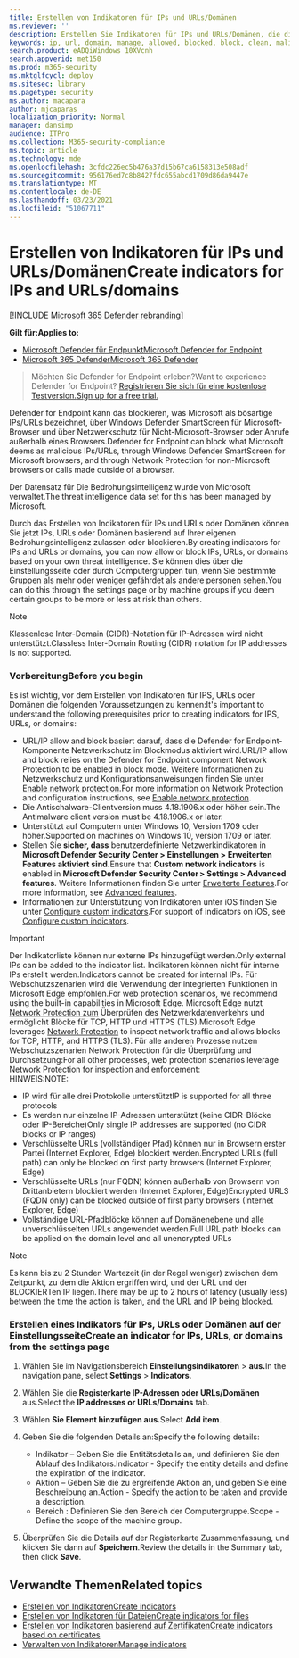 ```yaml
---
title: Erstellen von Indikatoren für IPs und URLs/Domänen
ms.reviewer: ''
description: Erstellen Sie Indikatoren für IPs und URLs/Domänen, die die Erkennung, Verhinderung und den Ausschluss von Entitäten definieren.
keywords: ip, url, domain, manage, allowed, blocked, block, clean, malicious, file hash, ip address, urls, domain
search.product: eADQiWindows 10XVcnh
search.appverid: met150
ms.prod: m365-security
ms.mktglfcycl: deploy
ms.sitesec: library
ms.pagetype: security
ms.author: macapara
author: mjcaparas
localization_priority: Normal
manager: dansimp
audience: ITPro
ms.collection: M365-security-compliance
ms.topic: article
ms.technology: mde
ms.openlocfilehash: 3cfdc226ec5b476a37d15b67ca6158313e508adf
ms.sourcegitcommit: 956176ed7c8b8427fdc655abcd1709d86da9447e
ms.translationtype: MT
ms.contentlocale: de-DE
ms.lasthandoff: 03/23/2021
ms.locfileid: "51067711"
---
```

# <a name="create-indicators-for-ips-and-urlsdomains"></a><span data-ttu-id="41d4d-104">Erstellen von Indikatoren für IPs und URLs/Domänen</span><span class="sxs-lookup"><span data-stu-id="41d4d-104">Create indicators for IPs and URLs/domains</span></span> 

[!INCLUDE [Microsoft 365 Defender rebranding](../../includes/microsoft-defender.md)]

<span data-ttu-id="41d4d-105">**Gilt für:**</span><span class="sxs-lookup"><span data-stu-id="41d4d-105">**Applies to:**</span></span>
- [<span data-ttu-id="41d4d-106">Microsoft Defender für Endpunkt</span><span class="sxs-lookup"><span data-stu-id="41d4d-106">Microsoft Defender for Endpoint</span></span>](https://go.microsoft.com/fwlink/p/?linkid=2146631)
- [<span data-ttu-id="41d4d-107">Microsoft 365 Defender</span><span class="sxs-lookup"><span data-stu-id="41d4d-107">Microsoft 365 Defender</span></span>](https://go.microsoft.com/fwlink/?linkid=2118804)



><span data-ttu-id="41d4d-108">Möchten Sie Defender for Endpoint erleben?</span><span class="sxs-lookup"><span data-stu-id="41d4d-108">Want to experience Defender for Endpoint?</span></span> [<span data-ttu-id="41d4d-109">Registrieren Sie sich für eine kostenlose Testversion.</span><span class="sxs-lookup"><span data-stu-id="41d4d-109">Sign up for a free trial.</span></span>](https://www.microsoft.com/en-us/WindowsForBusiness/windows-atp?ocid=docs-wdatp-automationexclusionlist-abovefoldlink)


<span data-ttu-id="41d4d-110">Defender for Endpoint kann das blockieren, was Microsoft als bösartige IPs/URLs bezeichnet, über Windows Defender SmartScreen für Microsoft-Browser und über Netzwerkschutz für Nicht-Microsoft-Browser oder Anrufe außerhalb eines Browsers.</span><span class="sxs-lookup"><span data-stu-id="41d4d-110">Defender for Endpoint can block what Microsoft deems as malicious IPs/URLs, through Windows Defender SmartScreen for Microsoft browsers, and through Network Protection for non-Microsoft browsers or calls made outside of a browser.</span></span>

<span data-ttu-id="41d4d-111">Der Datensatz für Die Bedrohungsintelligenz wurde von Microsoft verwaltet.</span><span class="sxs-lookup"><span data-stu-id="41d4d-111">The threat intelligence data set for this has been managed by Microsoft.</span></span>

<span data-ttu-id="41d4d-112">Durch das Erstellen von Indikatoren für IPs und URLs oder Domänen können Sie jetzt IPs, URLs oder Domänen basierend auf Ihrer eigenen Bedrohungsintelligenz zulassen oder blockieren.</span><span class="sxs-lookup"><span data-stu-id="41d4d-112">By creating indicators for IPs and URLs or domains, you can now allow or block IPs, URLs, or domains based on your own threat intelligence.</span></span> <span data-ttu-id="41d4d-113">Sie können dies über die Einstellungsseite oder durch Computergruppen tun, wenn Sie bestimmte Gruppen als mehr oder weniger gefährdet als andere personen sehen.</span><span class="sxs-lookup"><span data-stu-id="41d4d-113">You can do this through the settings page or by machine groups if you deem certain groups to be more or less at risk than others.</span></span>

> [!NOTE]
> <span data-ttu-id="41d4d-114">Klassenlose Inter-Domain (CIDR)-Notation für IP-Adressen wird nicht unterstützt.</span><span class="sxs-lookup"><span data-stu-id="41d4d-114">Classless Inter-Domain Routing (CIDR) notation for IP addresses is not supported.</span></span> 

### <a name="before-you-begin"></a><span data-ttu-id="41d4d-115">Vorbereitung</span><span class="sxs-lookup"><span data-stu-id="41d4d-115">Before you begin</span></span>
<span data-ttu-id="41d4d-116">Es ist wichtig, vor dem Erstellen von Indikatoren für IPS, URLs oder Domänen die folgenden Voraussetzungen zu kennen:</span><span class="sxs-lookup"><span data-stu-id="41d4d-116">It's important to understand the following prerequisites prior to creating indicators for IPS, URLs, or domains:</span></span>
- <span data-ttu-id="41d4d-117">URL/IP allow and block basiert darauf, dass die Defender for Endpoint-Komponente Netzwerkschutz im Blockmodus aktiviert wird.</span><span class="sxs-lookup"><span data-stu-id="41d4d-117">URL/IP allow and block relies on the Defender for Endpoint component Network Protection to be enabled in block mode.</span></span> <span data-ttu-id="41d4d-118">Weitere Informationen zu Netzwerkschutz und Konfigurationsanweisungen finden Sie unter [Enable network protection](enable-network-protection.md).</span><span class="sxs-lookup"><span data-stu-id="41d4d-118">For more information on Network Protection and configuration instructions, see [Enable network protection](enable-network-protection.md).</span></span>
- <span data-ttu-id="41d4d-119">Die Antischalware-Clientversion muss 4.18.1906.x oder höher sein.</span><span class="sxs-lookup"><span data-stu-id="41d4d-119">The Antimalware client version must be 4.18.1906.x or later.</span></span> 
- <span data-ttu-id="41d4d-120">Unterstützt auf Computern unter Windows 10, Version 1709 oder höher.</span><span class="sxs-lookup"><span data-stu-id="41d4d-120">Supported on machines on Windows 10, version 1709 or later.</span></span> 
- <span data-ttu-id="41d4d-121">Stellen Sie **sicher, dass** benutzerdefinierte Netzwerkindikatoren in **Microsoft Defender Security Center > Einstellungen > Erweiterten Features aktiviert sind.**</span><span class="sxs-lookup"><span data-stu-id="41d4d-121">Ensure that **Custom network indicators** is enabled in **Microsoft Defender Security Center > Settings > Advanced features**.</span></span> <span data-ttu-id="41d4d-122">Weitere Informationen finden Sie unter [Erweiterte Features](advanced-features.md).</span><span class="sxs-lookup"><span data-stu-id="41d4d-122">For more information, see [Advanced features](advanced-features.md).</span></span>
- <span data-ttu-id="41d4d-123">Informationen zur Unterstützung von Indikatoren unter iOS finden Sie unter [Configure custom indicators](https://docs.microsoft.com/microsoft-365/security/defender-endpoint/ios-configure-features#configure-custom-indicators).</span><span class="sxs-lookup"><span data-stu-id="41d4d-123">For support of indicators on iOS, see [Configure custom indicators](https://docs.microsoft.com/microsoft-365/security/defender-endpoint/ios-configure-features#configure-custom-indicators).</span></span>


> [!IMPORTANT]
> <span data-ttu-id="41d4d-124">Der Indikatorliste können nur externe IPs hinzugefügt werden.</span><span class="sxs-lookup"><span data-stu-id="41d4d-124">Only external IPs can be added to the indicator list.</span></span> <span data-ttu-id="41d4d-125">Indikatoren können nicht für interne IPs erstellt werden.</span><span class="sxs-lookup"><span data-stu-id="41d4d-125">Indicators cannot be created for internal IPs.</span></span>
> <span data-ttu-id="41d4d-126">Für Webschutzszenarien wird die Verwendung der integrierten Funktionen in Microsoft Edge empfohlen.</span><span class="sxs-lookup"><span data-stu-id="41d4d-126">For web protection scenarios, we recommend using the built-in capabilities in Microsoft Edge.</span></span> <span data-ttu-id="41d4d-127">Microsoft Edge nutzt [Network Protection zum](network-protection.md) Überprüfen des Netzwerkdatenverkehrs und ermöglicht Blöcke für TCP, HTTP und HTTPS (TLS).</span><span class="sxs-lookup"><span data-stu-id="41d4d-127">Microsoft Edge leverages [Network Protection](network-protection.md) to inspect network traffic and allows blocks for TCP, HTTP, and HTTPS (TLS).</span></span> <span data-ttu-id="41d4d-128">Für alle anderen Prozesse nutzen Webschutzszenarien Network Protection für die Überprüfung und Durchsetzung:</span><span class="sxs-lookup"><span data-stu-id="41d4d-128">For all other processes, web protection scenarios leverage Network Protection for inspection and enforcement:</span></span> <br>
> <span data-ttu-id="41d4d-129">HINWEIS:</span><span class="sxs-lookup"><span data-stu-id="41d4d-129">NOTE:</span></span>
> - <span data-ttu-id="41d4d-130">IP wird für alle drei Protokolle unterstützt</span><span class="sxs-lookup"><span data-stu-id="41d4d-130">IP is supported for all three protocols</span></span>
> - <span data-ttu-id="41d4d-131">Es werden nur einzelne IP-Adressen unterstützt (keine CIDR-Blöcke oder IP-Bereiche)</span><span class="sxs-lookup"><span data-stu-id="41d4d-131">Only single IP addresses are supported (no CIDR blocks or IP ranges)</span></span>
> - <span data-ttu-id="41d4d-132">Verschlüsselte URLs (vollständiger Pfad) können nur in Browsern erster Partei (Internet Explorer, Edge) blockiert werden.</span><span class="sxs-lookup"><span data-stu-id="41d4d-132">Encrypted URLs (full path) can only be blocked on first party browsers (Internet Explorer, Edge)</span></span>
> - <span data-ttu-id="41d4d-133">Verschlüsselte URLs (nur FQDN) können außerhalb von Browsern von Drittanbietern blockiert werden (Internet Explorer, Edge)</span><span class="sxs-lookup"><span data-stu-id="41d4d-133">Encrypted URLS (FQDN only) can be blocked outside of first party browsers (Internet Explorer, Edge)</span></span>
> - <span data-ttu-id="41d4d-134">Vollständige URL-Pfadblöcke können auf Domänenebene und alle unverschlüsselten URLs angewendet werden.</span><span class="sxs-lookup"><span data-stu-id="41d4d-134">Full URL path blocks can be applied on the domain level and all unencrypted URLs</span></span>
 
> [!NOTE]
> <span data-ttu-id="41d4d-135">Es kann bis zu 2 Stunden Wartezeit (in der Regel weniger) zwischen dem Zeitpunkt, zu dem die Aktion ergriffen wird, und der URL und der BLOCKIERTen IP liegen.</span><span class="sxs-lookup"><span data-stu-id="41d4d-135">There may be up to 2 hours of latency (usually less) between the time the action is taken, and the URL and IP being blocked.</span></span> 

### <a name="create-an-indicator-for-ips-urls-or-domains-from-the-settings-page"></a><span data-ttu-id="41d4d-136">Erstellen eines Indikators für IPs, URLs oder Domänen auf der Einstellungsseite</span><span class="sxs-lookup"><span data-stu-id="41d4d-136">Create an indicator for IPs, URLs, or domains from the settings page</span></span>

1. <span data-ttu-id="41d4d-137">Wählen Sie im Navigationsbereich **Einstellungsindikatoren**  >  **aus.**</span><span class="sxs-lookup"><span data-stu-id="41d4d-137">In the navigation pane, select **Settings** > **Indicators**.</span></span>  

2. <span data-ttu-id="41d4d-138">Wählen Sie die **Registerkarte IP-Adressen oder URLs/Domänen** aus.</span><span class="sxs-lookup"><span data-stu-id="41d4d-138">Select the **IP addresses or URLs/Domains** tab.</span></span>

3. <span data-ttu-id="41d4d-139">Wählen **Sie Element hinzufügen aus.**</span><span class="sxs-lookup"><span data-stu-id="41d4d-139">Select **Add item**.</span></span>

4. <span data-ttu-id="41d4d-140">Geben Sie die folgenden Details an:</span><span class="sxs-lookup"><span data-stu-id="41d4d-140">Specify the following details:</span></span>
   - <span data-ttu-id="41d4d-141">Indikator – Geben Sie die Entitätsdetails an, und definieren Sie den Ablauf des Indikators.</span><span class="sxs-lookup"><span data-stu-id="41d4d-141">Indicator - Specify the entity details and define the expiration of the indicator.</span></span>
   - <span data-ttu-id="41d4d-142">Aktion – Geben Sie die zu ergreifende Aktion an, und geben Sie eine Beschreibung an.</span><span class="sxs-lookup"><span data-stu-id="41d4d-142">Action - Specify the action to be taken and provide a description.</span></span>
   - <span data-ttu-id="41d4d-143">Bereich : Definieren Sie den Bereich der Computergruppe.</span><span class="sxs-lookup"><span data-stu-id="41d4d-143">Scope - Define the scope of the machine group.</span></span>

5. <span data-ttu-id="41d4d-144">Überprüfen Sie die Details auf der Registerkarte Zusammenfassung, und klicken Sie dann auf **Speichern**.</span><span class="sxs-lookup"><span data-stu-id="41d4d-144">Review the details in the Summary tab, then click **Save**.</span></span>

## <a name="related-topics"></a><span data-ttu-id="41d4d-145">Verwandte Themen</span><span class="sxs-lookup"><span data-stu-id="41d4d-145">Related topics</span></span>
- [<span data-ttu-id="41d4d-146">Erstellen von Indikatoren</span><span class="sxs-lookup"><span data-stu-id="41d4d-146">Create indicators</span></span>](manage-indicators.md)
- [<span data-ttu-id="41d4d-147">Erstellen von Indikatoren für Dateien</span><span class="sxs-lookup"><span data-stu-id="41d4d-147">Create indicators for files</span></span>](indicator-file.md)
- [<span data-ttu-id="41d4d-148">Erstellen von Indikatoren basierend auf Zertifikaten</span><span class="sxs-lookup"><span data-stu-id="41d4d-148">Create indicators based on certificates</span></span>](indicator-certificates.md)
- [<span data-ttu-id="41d4d-149">Verwalten von Indikatoren</span><span class="sxs-lookup"><span data-stu-id="41d4d-149">Manage indicators</span></span>](indicator-manage.md)

